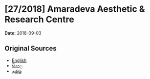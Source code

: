 # [27/2018] Amaradeva Aesthetic & Research Centre

**Date:** 2018-09-03

## Original Sources

- [English](https://documents.gov.lk/view/acts/2018/9/27-2018_E.pdf)
- [සිංහල](https://documents.gov.lk/view/acts/2018/9/27-2018_S.pdf)
- [தமிழ்](https://documents.gov.lk/view/acts/2018/9/27-2018_T.pdf)
